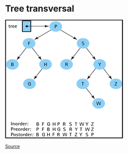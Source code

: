 # Tree transversal

![Tree transversal](../_Assets/images/btreeTrav2.gif)

[Source](http://3.bp.blogspot.com/-BVjfxybgcBs/Uf1xKT9bZsI/AAAAAAAAAYA/9aDf1P4819U/s400/btreeTrav2.gif)
